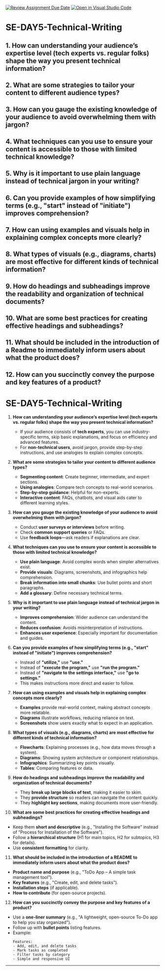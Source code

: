 [![Review Assignment Due Date](https://classroom.github.com/assets/deadline-readme-button-22041afd0340ce965d47ae6ef1cefeee28c7c493a6346c4f15d667ab976d596c.svg)](https://classroom.github.com/a/zsAR-pyY)
[![Open in Visual Studio Code](https://classroom.github.com/assets/open-in-vscode-2e0aaae1b6195c2367325f4f02e2d04e9abb55f0b24a779b69b11b9e10269abc.svg)](https://classroom.github.com/online_ide?assignment_repo_id=18536683&assignment_repo_type=AssignmentRepo)
# SE-DAY5-Technical-Writing
## 1. How can understanding your audience’s expertise level (tech experts vs. regular folks) shape the way you present technical information?
## 2. What are some strategies to tailor your content to different audience types?
## 3. How can you gauge the existing knowledge of your audience to avoid overwhelming them with jargon?
## 4. What techniques can you use to ensure your content is accessible to those with limited technical knowledge?
## 5. Why is it important to use plain language instead of technical jargon in your writing?
## 6. Can you provide examples of how simplifying terms (e.g., "start" instead of "initiate") improves comprehension?
## 7. How can using examples and visuals help in explaining complex concepts more clearly?
## 8. What types of visuals (e.g., diagrams, charts) are most effective for different kinds of technical information?
## 9. How do headings and subheadings improve the readability and organization of technical documents?
## 10. What are some best practices for creating effective headings and subheadings?
## 11. What should be included in the introduction of a Readme to immediately inform users about what the product does?
## 12. How can you succinctly convey the purpose and key features of a product?
 

# SE-DAY5-Technical-Writing  

1. **How can understanding your audience’s expertise level (tech experts vs. regular folks) shape the way you present technical information?**  
   - If your audience consists of **tech experts**, you can use industry-specific terms, skip basic explanations, and focus on efficiency and advanced features.  
   - For **non-technical users**, avoid jargon, provide step-by-step instructions, and use analogies to explain complex concepts.  

2. **What are some strategies to tailor your content to different audience types?**  
   - **Segmenting content**: Create beginner, intermediate, and expert sections.  
   - **Using analogies**: Compare tech concepts to real-world scenarios.  
   - **Step-by-step guidance**: Helpful for non-experts.  
   - **Interactive content**: FAQs, chatbots, and visual aids cater to different learning styles.  

3. **How can you gauge the existing knowledge of your audience to avoid overwhelming them with jargon?**  
   - Conduct **user surveys or interviews** before writing.  
   - Check **common support queries** or FAQs.  
   - Use **feedback loops**—ask readers if explanations are clear.  

4. **What techniques can you use to ensure your content is accessible to those with limited technical knowledge?**  
   - **Use plain language**: Avoid complex words when simpler alternatives exist.  
   - **Provide visuals**: Diagrams, screenshots, and infographics help comprehension.  
   - **Break information into small chunks**: Use bullet points and short paragraphs.  
   - **Add a glossary**: Define necessary technical terms.  

5. **Why is it important to use plain language instead of technical jargon in your writing?**  
   - **Improves comprehension**: Wider audience can understand the content.  
   - **Reduces confusion**: Avoids misinterpretation of instructions.  
   - **Enhances user experience**: Especially important for documentation and guides.  

6. **Can you provide examples of how simplifying terms (e.g., "start" instead of "initiate") improves comprehension?**  
   - Instead of **"utilize,"** use **"use."**  
   - Instead of **"execute the program,"** use **"run the program."**  
   - Instead of **"navigate to the settings interface,"** use **"go to settings."**  
   - This makes instructions more direct and easier to follow.  

7. **How can using examples and visuals help in explaining complex concepts more clearly?**  
   - **Examples** provide real-world context, making abstract concepts more relatable.  
   - **Diagrams** illustrate workflows, reducing reliance on text.  
   - **Screenshots** show users exactly what to expect in an application.  

8. **What types of visuals (e.g., diagrams, charts) are most effective for different kinds of technical information?**  
   - **Flowcharts**: Explaining processes (e.g., how data moves through a system).  
   - **Diagrams**: Showing system architecture or component relationships.  
   - **Infographics**: Summarizing key points visually.  
   - **Tables**: Comparing features or data.  

9. **How do headings and subheadings improve the readability and organization of technical documents?**  
   - They **break up large blocks of text**, making it easier to skim.  
   - They **provide structure** so readers can navigate the content quickly.  
   - They **highlight key sections**, making documents more user-friendly.  

10. **What are some best practices for creating effective headings and subheadings?**  
   - Keep them **short and descriptive** (e.g., "Installing the Software" instead of "Process for Installation of the Software").  
   - Follow a **hierarchical structure** (H1 for main topics, H2 for subtopics, H3 for details).  
   - Use **consistent formatting** for clarity.  

11. **What should be included in the introduction of a README to immediately inform users about what the product does?**  
   - **Product name and purpose** (e.g., "ToDo App – A simple task management tool").  
   - **Key features** (e.g., "Create, edit, and delete tasks").  
   - **Installation steps** (if applicable).  
   - **How to contribute** (for open-source projects).  

12. **How can you succinctly convey the purpose and key features of a product?**  
   - Use a **one-liner summary** (e.g., "A lightweight, open-source To-Do app to help you stay organized").  
   - Follow up with **bullet points** listing features.  
   - Example:  
     ```
     Features:
     - Add, edit, and delete tasks
     - Mark tasks as completed
     - Filter tasks by category
     - Simple and responsive UI
     ```  

---
